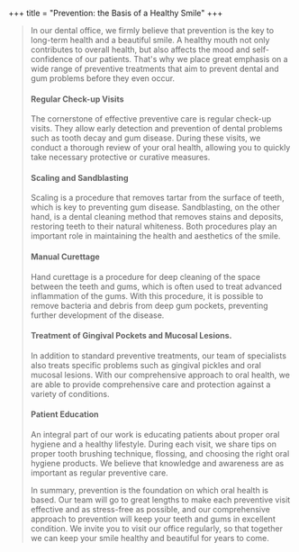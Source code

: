 +++
title = "Prevention: the Basis of a Healthy Smile"
+++

>In our dental office, we firmly believe that prevention is the key to long-term health and a beautiful smile. A healthy mouth not only contributes to overall health, but also affects the mood and self-confidence of our patients. That's why we place great emphasis on a wide range of preventive treatments that aim to prevent dental and gum problems before they even occur.
>
>#### Regular Check-up Visits
>The cornerstone of effective preventive care is regular check-up visits. They allow early detection and prevention of dental problems such as tooth decay and gum disease. During these visits, we conduct a thorough review of your oral health, allowing you to quickly take necessary protective or curative measures.
>
>#### Scaling and Sandblasting
>Scaling is a procedure that removes tartar from the surface of teeth, which is key to preventing gum disease. Sandblasting, on the other hand, is a dental cleaning method that removes stains and deposits, restoring teeth to their natural whiteness. Both procedures play an important role in maintaining the health and aesthetics of the smile.
>
>#### Manual Curettage
>Hand curettage is a procedure for deep cleaning of the space between the teeth and gums, which is often used to treat advanced inflammation of the gums. With this procedure, it is possible to remove bacteria and debris from deep gum pockets, preventing further development of the disease.
>
>#### Treatment of Gingival Pockets and Mucosal Lesions.
>In addition to standard preventive treatments, our team of specialists also treats specific problems such as gingival pickles and oral mucosal lesions. With our comprehensive approach to oral health, we are able to provide comprehensive care and protection against a variety of conditions.
>
>#### Patient Education
>An integral part of our work is educating patients about proper oral hygiene and a healthy lifestyle. During each visit, we share tips on proper tooth brushing technique, flossing, and choosing the right oral hygiene products. We believe that knowledge and awareness are as important as regular preventive care.
>
>In summary, prevention is the foundation on which oral health is based. Our team will go to great lengths to make each preventive visit effective and as stress-free as possible, and our comprehensive approach to prevention will keep your teeth and gums in excellent condition. We invite you to visit our office regularly, so that together we can keep your smile healthy and beautiful for years to come.